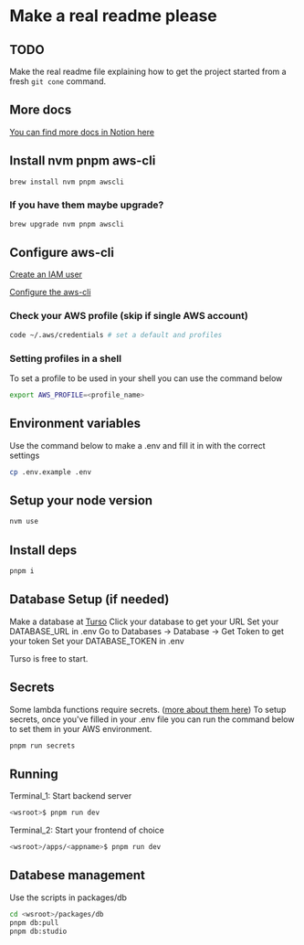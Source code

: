 # Make a real readme please

## TODO

Make the real readme file explaining how to get the project started from
a fresh `git cone` command.

## More docs

[You can find more docs in Notion here](https://www.notion.so/rollemira/Create-SST3-Turbo-55cb58971dcf40cd8371ca3de24aebef?pvs=4)

## Install nvm pnpm aws-cli

```bash
brew install nvm pnpm awscli
```

### If you have them maybe upgrade?

```bash
brew upgrade nvm pnpm awscli
```

## Configure aws-cli

[Create an IAM user](https://sst.dev/chapters/create-an-iam-user.html)

[Configure the aws-cli](https://sst.dev/chapters/configure-the-aws-cli.html#add-your-access-key-to-aws-cli)

### Check your AWS profile (skip if single AWS account)

```bash
code ~/.aws/credentials # set a default and profiles
```

### Setting profiles in a shell

To set a profile to be used in your shell you can use the command below

```bash
export AWS_PROFILE=<profile_name>
```

## Environment variables

Use the command below to make a .env and fill it in with the correct settings

```bash
cp .env.example .env
```

## Setup your node version

```bash
nvm use
```

## Install deps

```bash
pnpm i
```

## Database Setup (if needed)

Make a database at [Turso](https://turso.tech/)
Click your database to get your URL
Set your DATABASE_URL in .env
Go to Databases -> Database -> Get Token to get your token
Set your DATABASE_TOKEN in .env

Turso is free to start.

## Secrets

Some lambda functions require secrets. ([more about them here](https://sst.dev/chapters/handling-secrets-in-sst.html))
To setup secrets, once you've filled in your .env file you
can run the command below to set them in your AWS environment.

```bash
pnpm run secrets
```

## Running

Terminal_1: Start backend server

```bash
<wsroot>$ pnpm run dev
```

Terminal_2: Start your frontend of choice

```bash
<wsroot>/apps/<appname>$ pnpm run dev
```

## Databese management

Use the scripts in packages/db

```bash
cd <wsroot>/packages/db
pnpm db:pull
pnpm db:studio
```
